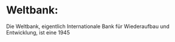 # Weltbank:
Die Weltbank, eigentlich Internationale Bank für Wiederaufbau und Entwicklung, ist eine 1945  